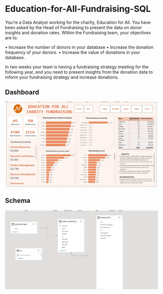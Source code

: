 # Education-for-All-Fundraising-SQL

You’re a Data Analyst working for the charity, 
Education for All. You have been asked by the Head 
of Fundraising to present the data on donor insights 
and donation rates.
Within the Fundraising team, your objectives are to:


• Increase the number of donors in your database
• Increase the donation frequency of your donors.
• Increase the value of donations in your database.


In two weeks your team is having a fundraising 
strategy meeting for the following year, and you need 
to present insights from the donation data to inform 
your fundraising strategy and increase donations.


## Dashboard

![dashboard1](https://github.com/bopitien/Education-for-All-Fundraising-SQL/blob/main/Donor%20data%20dashboard.JPG)


## Schema

![dashboard1](https://github.com/bopitien/Education-for-All-Fundraising-SQL/blob/main/donor%20data%20schema.JPG)


